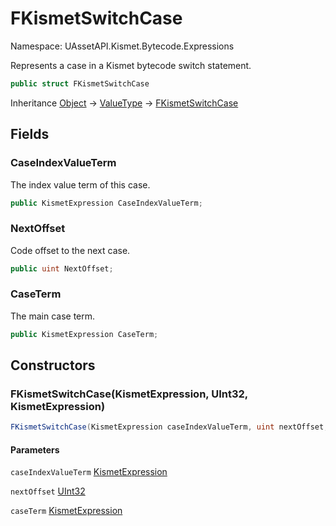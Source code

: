 # FKismetSwitchCase

Namespace: UAssetAPI.Kismet.Bytecode.Expressions

Represents a case in a Kismet bytecode switch statement.

```csharp
public struct FKismetSwitchCase
```

Inheritance [Object](https://docs.microsoft.com/en-us/dotnet/api/system.object) → [ValueType](https://docs.microsoft.com/en-us/dotnet/api/system.valuetype) → [FKismetSwitchCase](./uassetapi.kismet.bytecode.expressions.fkismetswitchcase.md)

## Fields

### **CaseIndexValueTerm**

The index value term of this case.

```csharp
public KismetExpression CaseIndexValueTerm;
```

### **NextOffset**

Code offset to the next case.

```csharp
public uint NextOffset;
```

### **CaseTerm**

The main case term.

```csharp
public KismetExpression CaseTerm;
```

## Constructors

### **FKismetSwitchCase(KismetExpression, UInt32, KismetExpression)**

```csharp
FKismetSwitchCase(KismetExpression caseIndexValueTerm, uint nextOffset, KismetExpression caseTerm)
```

#### Parameters

`caseIndexValueTerm` [KismetExpression](./uassetapi.kismet.bytecode.kismetexpression.md)<br>

`nextOffset` [UInt32](https://docs.microsoft.com/en-us/dotnet/api/system.uint32)<br>

`caseTerm` [KismetExpression](./uassetapi.kismet.bytecode.kismetexpression.md)<br>
